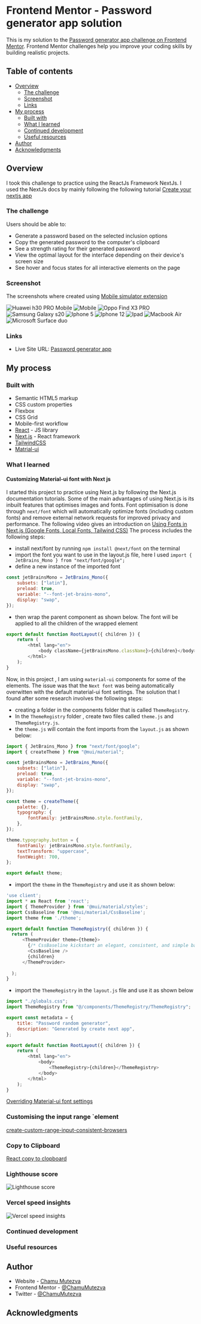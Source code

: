 # Frontend Mentor - Password generator app solution

This is my solution to the [Password generator app challenge on Frontend Mentor](https://www.frontendmentor.io/challenges/password-generator-app-Mr8CLycqjh). Frontend Mentor challenges help you improve your coding skills by building realistic projects.

## Table of contents

- [Overview](#overview)
  - [The challenge](#the-challenge)
  - [Screenshot](#screenshot)
  - [Links](#links)
- [My process](#my-process)
  - [Built with](#built-with)
  - [What I learned](#what-i-learned)
  - [Continued development](#continued-development)
  - [Useful resources](#useful-resources)
- [Author](#author)
- [Acknowledgments](#acknowledgments)

## Overview

I took this challenge to practice using the ReactJs Framework NextJs. I used the NextJs docs by mainly following the
following tutorial [Create your nextjs app](https://nextjs.org/learn/basics/create-nextjs-app)

### The challenge

Users should be able to:

- Generate a password based on the selected inclusion options
- Copy the generated password to the computer's clipboard
- See a strength rating for their generated password
- View the optimal layout for the interface depending on their device's screen size
- See hover and focus states for all interactive elements on the page

### Screenshot

The screenshots where created using [Mobile simulator extension](https://chrome.google.com/webstore/detail/simulateur-mobile/ckejmhbmlajgoklhgbapkiccekfoccmk?hl=en-US)

 ![Huawei h30 PRO](src/assets/huaweih30pro.png) Mobile ![Mobile](src/assets/mobile.png) ![Oppo Find X3 PRO](src/assets/oppo.png) ![Samsung Galaxy s20](src/assets/s20.png) ![Iphone 5](src/assets/iphone5.png) ![Iphone 12](src/assets/iphone12.png) ![Ipad](src/assets/ipad.png) ![Macbook Air](src/assets/mac.png) ![Microsoft Surface duo](src/assets/microsoft-duo.png)

### Links

- Live Site URL: [Password generator app](https://password-generator-queseri.vercel.app/)

## My process

### Built with

- Semantic HTML5 markup
- CSS custom properties
- Flexbox
- CSS Grid
- Mobile-first workflow
- [React](https://reactjs.org/) - JS library
- [Next.js](https://nextjs.org/) - React framework
- [TailwindCSS](https://tailwindcss.com/)
- [Matrial-ui](https://mui.com/)

### What I learned

#### Customizing Material-ui font with Next js

I started this project to practice using Next.js by following the Next.js documentation tutorials.  Some of the main advantages of using Next.js is its inbuilt features that optimises images and fonts. Font optimisation is done through `next/font` which will automatically optimize fonts (including custom fonts) and remove external network requests for improved privacy and performance. The following video gives an introduction on [Using Fonts in Next.js (Google Fonts, Local Fonts, Tailwind CSS)](https://www.youtube.com/watch?v=L8_98i_bMMA)
The process includes the following steps:

- install next/font by running `npm install @next/font` on the terminal
- import the font you want to use in the layout.js file, here I used `import { JetBrains_Mono } from "next/font/google";`
- define a new instance of the imported font

``` js
const jetBrainsMono = JetBrains_Mono({
    subsets: ["latin"],
    preload: true,
    variable: "--font-jet-brains-mono",
    display: "swap",
});
```

- then wrap the parent component as shown below. The font will be applied to all the children of the wrapped element

``` js
export default function RootLayout({ children }) {
    return (
        <html lang="en">
            <body className={jetBrainsMono.className}>{children}</body>
        </html>
    );
}
```

Now, in this project , I am using `material-ui`  components for some of the elements. The issue was that the `Next font` was being automatically overwitten with the default material-ui font settings. The solution that I found after some research involves the following steps:

- creating a folder in the components folder that is called `ThemeRegistry`.
- In the `ThemeRegistry` folder , create two files called `theme.js` and `ThemeRegistry.js`.
- the `theme.js` will contain the font imports from the `layout.js` as shown below:

``` js
import { JetBrains_Mono } from "next/font/google";
import { createTheme } from "@mui/material";

const jetBrainsMono = JetBrains_Mono({
    subsets: ["latin"],
    preload: true,
    variable: "--font-jet-brains-mono",
    display: "swap",
});

const theme = createTheme({
    palette: {},
    typography: {
        fontFamily: jetBrainsMono.style.fontFamily,
    },
});

theme.typography.button = {
    fontFamily: jetBrainsMono.style.fontFamily,
    textTransform: "uppercase",
    fontWeight: 700,   
};

export default theme;
```

- import the `theme` in the `ThemeRegistry` and use it as shown below:

```js
'use client';
import * as React from 'react';
import { ThemeProvider } from '@mui/material/styles';
import CssBaseline from '@mui/material/CssBaseline';
import theme from './theme';

export default function ThemeRegistry({ children }) {
  return (  
      <ThemeProvider theme={theme}>
        {/* CssBaseline kickstart an elegant, consistent, and simple baseline to build upon. */}
        <CssBaseline />
        {children}
      </ThemeProvider>
   
  );
}

```

- import the `ThemeRegistry` in the `layout.js` file  and use it as shown below

``` js
import "./globals.css";
import ThemeRegistry from "@/components/ThemeRegistry/ThemeRegistry";

export const metadata = {
    title: "Password random generator",
    description: "Generated by create next app",
};

export default function RootLayout({ children }) {
    return (
        <html lang="en">
            <body>               
                <ThemeRegistry>{children}</ThemeRegistry>
            </body>
        </html>
    );
}
```

[Overriding Material-ui font settings](https://github.com/mui/material-ui/blob/master/examples/material-ui-nextjs/src/components/ThemeRegistry/ThemeRegistry.js)

### Customising the input range `element

[create-custom-range-input-consistent-browsers](https://www.smashingmagazine.com/2021/12/create-custom-range-input-consistent-browsers/)

### Copy to Clipboard

[React copy to clopboard](https://www.scaler.com/topics/react/react-copy-to-clipboard/)

### Lighthouse score

![Lighthouse score](src/assets/password-lighthouse.png)

### Vercel speed insights

![Vercel speed insights](src/assets/vercel-speed-insights.png)

### Continued development

### Useful resources

## Author

- Website - [Chamu Mutezva](https://github.com/ChamuMutezva)
- Frontend Mentor - [@ChamuMutezva](https://www.frontendmentor.io/profile/ChamuMutezva)
- Twitter - [@ChamuMutezva](https://twitter.com/ChamuMutezva)

## Acknowledgments
